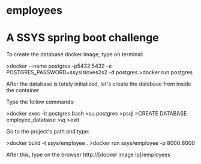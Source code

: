 # employees

<h1>A SSYS spring boot challenge</h1>

<p>To create the database docker image, type on terminal:</p>
  >docker --name postgres -p5432:5432 -e POSTGRES_PASSWORD=ssysisloves2s2 -d postgres
  >docker run postgres 
<p>After the database is totaly initialized, let's create the database from inside the container</p>
<p>Type the follow commands:</p>
  >docker exec -it postgres bash
  >su postgres
  >psql
  >CREATE DATABASE employee_database
  >\q
  >exit
<p>Go to the project's path and type:</p>
  >docker build -t ssys/employee .
  >docker run ssys/employee -p 8000:8000
  
After this, type on the browser 
  http://[docker image ip]/employees

